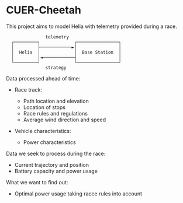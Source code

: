 # CUER-Cheetah


This project aims to model Helia with telemetry provided during a race.

```
               telemetry
  ┌─────────┐             ┌────────────────┐
  │         ├────────────►│                │
  │  Helia  │             │  Base Station  │
  │         │◄────────────┤                │
  └─────────┘             └────────────────┘
               strategy
```

Data processed ahead of time:

- Race track:
  - Path location and elevation
  - Location of stops
  - Race rules and regulations
  - Average wind direction and speed

- Vehicle characteristics:
  - Power characteristics

Data we seek to process during the race:
- Current trajectory and position 
- Battery capacity and power usage

What we want to find out:
- Optimal power usage taking racce rules into account
